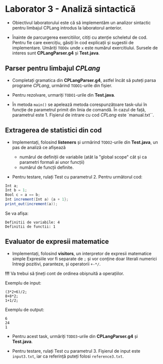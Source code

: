 # Laborator 3 - Analiză sintactică

- Obiectivul laboratorului este că să implementăm un analizor sintactic pentru limbajul CPLang introdus la laboratorul anterior.

- Înainte de parcurgerea exercitiilor, citiți cu atenție scheletul de cod.
Pentru fie care exercițiu, găsiți în cod explicații și sugestii de implementare.
Umăriți `TODOx` unde `x` este numărul exercitiului.
Sursele de interes sunt **CPLangParser.g4** și **Test.java**.

## Parser pentru limbajul _CPLang_

- Completați gramatica din **CPLangParser.g4**, astfel încât să puteți parsa programe _CPLang_, urmărind `TODO1`-urile din fișier.

- Pentru rezolvare, urmariți `TODO1`-urile din **Test.java**.

- În metoda `main()` se apelează metoda corespunzătoare task-ului în funcție de parametrul primit din linia de comandă.
În cazul de față, parametrul este 1.
Fișierul de intrare cu cod _CPLang_ este `manual.txt``.

## Extragerea de statistici din cod

- Implementați, folosind **listeners** și urmărind `TODO2`-urile din **Test.java**, un pas de analiză ce afișează
  - numărul de definiții de variabile (atât la \"global scope\" cât și ca parametri formali ai unor funcții)
  - numărul de funcții definite.

- Pentru testare, rulați Test cu parametrul 2.
Pentru următorul cod:

```Java
Int a;
Int b = 1; 
Bool c = a == b;
Int increment(Int a) {a + 1};
print_out(increment(a));
```

Se va afișa:

```text
Definitii de variabile: 4
Definitii de functii: 1
```

## Evaluator de expresii matematice

- Implementați, folosind **visitors**, un interpretor de expresii matematice simple
Expresiile vor fi separate de `;` și vor conține doar literali numerici întregi pozitivi, paranteze, și operatorii `+-*/`.

**!!!** Va trebui să țineți cont de ordinea obișnuită a operațiilor.

Exemplu de input:

```text
(3*2+6)/2;
8+8*2;
1+1/2;
```

Exemplu de output:

```text
6
24
1
```

- Pentru acest task, urmăriți `TODO3`-urile din **CPLangParser.g4** și **Test.java**.

- Pentru testare, rulați Test cu parametrul 3.
Fișierul de input este `input3.txt`, iar ca referință puteți folosi `reference3.txt`.
